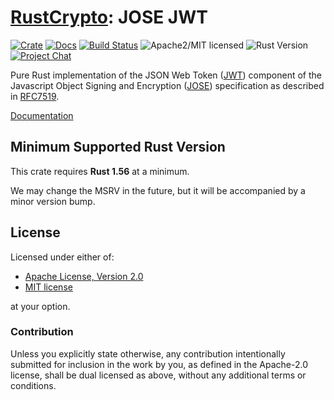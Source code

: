# [RustCrypto]: JOSE JWT

[![Crate][crate-image]][crate-link]
[![Docs][docs-image]][docs-link]
[![Build Status][build-image]][build-link]
![Apache2/MIT licensed][license-image]
![Rust Version][rustc-image]
[![Project Chat][chat-image]][chat-link]

Pure Rust implementation of the JSON Web Token ([JWT]) component of the
Javascript Object Signing and Encryption ([JOSE]) specification as described
in [RFC7519].

[Documentation][docs-link]

## Minimum Supported Rust Version

This crate requires **Rust 1.56** at a minimum.

We may change the MSRV in the future, but it will be accompanied by a minor
version bump.

## License

Licensed under either of:

* [Apache License, Version 2.0](http://www.apache.org/licenses/LICENSE-2.0)
* [MIT license](http://opensource.org/licenses/MIT)

at your option.

### Contribution

Unless you explicitly state otherwise, any contribution intentionally submitted
for inclusion in the work by you, as defined in the Apache-2.0 license, shall be
dual licensed as above, without any additional terms or conditions.

[//]: # (badges)

[crate-image]: https://buildstats.info/crate/jose-jwt
[crate-link]: https://crates.io/crates/jose-jwt
[docs-image]: https://docs.rs/jose-jwt/badge.svg
[docs-link]: https://docs.rs/jose-jwt/
[license-image]: https://img.shields.io/badge/license-Apache2.0/MIT-blue.svg
[rustc-image]: https://img.shields.io/badge/rustc-1.56+-blue.svg
[chat-image]: https://img.shields.io/badge/zulip-join_chat-blue.svg
[chat-link]: https://rustcrypto.zulipchat.com/#narrow/stream/300570-formats
[build-image]: https://github.com/RustCrypto/JOSE/actions/workflows/jose-jwt.yml/badge.svg
[build-link]: https://github.com/RustCrypto/JOSE/actions/workflows/jose-jwt.yml

[//]: # (links)

[RustCrypto]: https://github.com/RustCrypto/
[JWT]: https://jose.readthedocs.io/en/latest/#jwt
[JOSE]: https://jose.readthedocs.io/
[RFC7519]: https://www.rfc-editor.org/rfc/rfc7519
